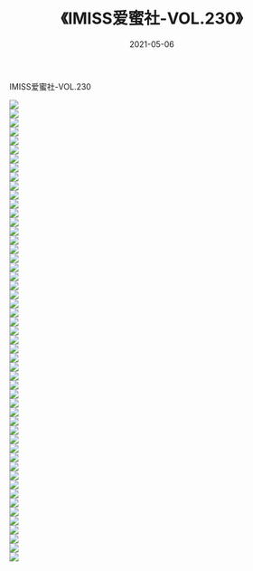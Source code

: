 ﻿---
layout: post
title:  《IMISS爱蜜社-VOL.230》
date:   2021-05-06
img: http://img.660000.xyz/Sharelink/网络美图/2021/IMISS爱蜜社-VOL.230/000.jpg
categories: [美女, 清纯, 唯美]
---

IMISS爱蜜社-VOL.230

  ![](http://img.660000.xyz/Sharelink/网络美图/2021/IMISS爱蜜社-VOL.230/001.jpg) <br> ![](http://img.660000.xyz/Sharelink/网络美图/2021/IMISS爱蜜社-VOL.230/002.jpg) <br> ![](http://img.660000.xyz/Sharelink/网络美图/2021/IMISS爱蜜社-VOL.230/003.jpg) <br> ![](http://img.660000.xyz/Sharelink/网络美图/2021/IMISS爱蜜社-VOL.230/004.jpg) <br> ![](http://img.660000.xyz/Sharelink/网络美图/2021/IMISS爱蜜社-VOL.230/005.jpg) <br> ![](http://img.660000.xyz/Sharelink/网络美图/2021/IMISS爱蜜社-VOL.230/006.jpg) <br> ![](http://img.660000.xyz/Sharelink/网络美图/2021/IMISS爱蜜社-VOL.230/007.jpg) <br> ![](http://img.660000.xyz/Sharelink/网络美图/2021/IMISS爱蜜社-VOL.230/008.jpg) <br> ![](http://img.660000.xyz/Sharelink/网络美图/2021/IMISS爱蜜社-VOL.230/009.jpg) <br> ![](http://img.660000.xyz/Sharelink/网络美图/2021/IMISS爱蜜社-VOL.230/010.jpg) <br> ![](http://img.660000.xyz/Sharelink/网络美图/2021/IMISS爱蜜社-VOL.230/011.jpg) <br> ![](http://img.660000.xyz/Sharelink/网络美图/2021/IMISS爱蜜社-VOL.230/012.jpg) <br> ![](http://img.660000.xyz/Sharelink/网络美图/2021/IMISS爱蜜社-VOL.230/013.jpg) <br> ![](http://img.660000.xyz/Sharelink/网络美图/2021/IMISS爱蜜社-VOL.230/014.jpg) <br> ![](http://img.660000.xyz/Sharelink/网络美图/2021/IMISS爱蜜社-VOL.230/015.jpg) <br> ![](http://img.660000.xyz/Sharelink/网络美图/2021/IMISS爱蜜社-VOL.230/016.jpg) <br> ![](http://img.660000.xyz/Sharelink/网络美图/2021/IMISS爱蜜社-VOL.230/017.jpg) <br> ![](http://img.660000.xyz/Sharelink/网络美图/2021/IMISS爱蜜社-VOL.230/018.jpg) <br> ![](http://img.660000.xyz/Sharelink/网络美图/2021/IMISS爱蜜社-VOL.230/019.jpg) <br> ![](http://img.660000.xyz/Sharelink/网络美图/2021/IMISS爱蜜社-VOL.230/020.jpg) <br> ![](http://img.660000.xyz/Sharelink/网络美图/2021/IMISS爱蜜社-VOL.230/021.jpg) <br> ![](http://img.660000.xyz/Sharelink/网络美图/2021/IMISS爱蜜社-VOL.230/022.jpg) <br> ![](http://img.660000.xyz/Sharelink/网络美图/2021/IMISS爱蜜社-VOL.230/023.jpg) <br> ![](http://img.660000.xyz/Sharelink/网络美图/2021/IMISS爱蜜社-VOL.230/024.jpg) <br> ![](http://img.660000.xyz/Sharelink/网络美图/2021/IMISS爱蜜社-VOL.230/025.jpg) <br> ![](http://img.660000.xyz/Sharelink/网络美图/2021/IMISS爱蜜社-VOL.230/026.jpg) <br> ![](http://img.660000.xyz/Sharelink/网络美图/2021/IMISS爱蜜社-VOL.230/027.jpg) <br> ![](http://img.660000.xyz/Sharelink/网络美图/2021/IMISS爱蜜社-VOL.230/028.jpg) <br> ![](http://img.660000.xyz/Sharelink/网络美图/2021/IMISS爱蜜社-VOL.230/029.jpg) <br> ![](http://img.660000.xyz/Sharelink/网络美图/2021/IMISS爱蜜社-VOL.230/030.jpg) <br> ![](http://img.660000.xyz/Sharelink/网络美图/2021/IMISS爱蜜社-VOL.230/031.jpg) <br> ![](http://img.660000.xyz/Sharelink/网络美图/2021/IMISS爱蜜社-VOL.230/032.jpg) <br> ![](http://img.660000.xyz/Sharelink/网络美图/2021/IMISS爱蜜社-VOL.230/033.jpg) <br> ![](http://img.660000.xyz/Sharelink/网络美图/2021/IMISS爱蜜社-VOL.230/034.jpg) <br> ![](http://img.660000.xyz/Sharelink/网络美图/2021/IMISS爱蜜社-VOL.230/035.jpg) <br> ![](http://img.660000.xyz/Sharelink/网络美图/2021/IMISS爱蜜社-VOL.230/036.jpg) <br> ![](http://img.660000.xyz/Sharelink/网络美图/2021/IMISS爱蜜社-VOL.230/037.jpg) <br> ![](http://img.660000.xyz/Sharelink/网络美图/2021/IMISS爱蜜社-VOL.230/038.jpg) <br> ![](http://img.660000.xyz/Sharelink/网络美图/2021/IMISS爱蜜社-VOL.230/039.jpg) <br> ![](http://img.660000.xyz/Sharelink/网络美图/2021/IMISS爱蜜社-VOL.230/040.jpg) <br> ![](http://img.660000.xyz/Sharelink/网络美图/2021/IMISS爱蜜社-VOL.230/041.jpg) <br> ![](http://img.660000.xyz/Sharelink/网络美图/2021/IMISS爱蜜社-VOL.230/042.jpg) <br> ![](http://img.660000.xyz/Sharelink/网络美图/2021/IMISS爱蜜社-VOL.230/043.jpg) <br> ![](http://img.660000.xyz/Sharelink/网络美图/2021/IMISS爱蜜社-VOL.230/044.jpg) <br> ![](http://img.660000.xyz/Sharelink/网络美图/2021/IMISS爱蜜社-VOL.230/045.jpg) <br> ![](http://img.660000.xyz/Sharelink/网络美图/2021/IMISS爱蜜社-VOL.230/046.jpg) <br> ![](http://img.660000.xyz/Sharelink/网络美图/2021/IMISS爱蜜社-VOL.230/047.jpg) <br> ![](http://img.660000.xyz/Sharelink/网络美图/2021/IMISS爱蜜社-VOL.230/048.jpg) <br> ![](http://img.660000.xyz/Sharelink/网络美图/2021/IMISS爱蜜社-VOL.230/049.jpg) <br> ![](http://img.660000.xyz/Sharelink/网络美图/2021/IMISS爱蜜社-VOL.230/050.jpg) <br> ![](http://img.660000.xyz/Sharelink/网络美图/2021/IMISS爱蜜社-VOL.230/051.jpg) <br>